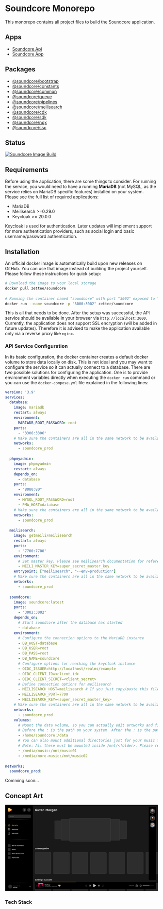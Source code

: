 # Soundcore Monorepo 

This monorepo contains all project files to build the Soundcore application.

## Apps
- [Soundcore Api](/apps/api/README.md)
- [Soundcore App](/apps/app/README.md)

## Packages
- [@soundcore/bootstrap](/packages/bootstrap/README.md)
- [@soundcore/constants](/packages/constants/README.md)
- [@soundcore/common](/packages/common/README.md)
- [@soundcore/queue](/packages/queue/README.md)
- [@soundcore/pipelines](/packages/pipeline/README.md)
- [@soundcore/meilisearch](/packages/meilisearch/README.md)
- [@soundcore/cdk](/packages/soundcore-cdk/README.md)
- [@soundcore/sdk](/packages/soundcore-sdk/README.md)
- [@soundcore/ngx](/packages/soundcore-ngx/README.md)
- [@soundcore/sso](/packages/soundcore-sso/README.md)

## Status
[![Soundcore Image Build](https://github.com/z3ttee/soundcore/actions/workflows/docker-image.yml/badge.svg)](https://github.com/z3ttee/soundcore/actions/workflows/docker-image.yml)

## Requirements
Before using the application, there are some things to consider.
For running the service, you would need to have a running **MariaDB** (not MySQL, as the service relies on MariaDB specific features) installed on your system.
Please see the full list of required applications:
- MariaDB
- Meilisearch >=0.29.0
- Keycloak >= 20.0.0

Keycloak is used for authentication. Later updates will implement support for more authentication providers, such as social login and basic username/password authentication.

## Installation
An official docker image is automatically build upon new releases on GitHub. You can use that image instead of building
the project yourself. Please follow these instructions for quick setup:

```bash
# Download the image to your local storage
docker pull zettee/soundcore

# Running the container named "soundcore" with port "3002" exposed to "3000"
docker run --name soundcore -p "3000:3002" zettee/soundcore
```

This is all that needs to be done. After the setup was successful, the API service should be available in your browser via ``http://localhost:3000``.
Currently, the application does not support SSL encryption (will be added in future updates). Therefore it is advised to make the application available only via a reverse proxy like `nginx`.

### API Service Configuration
In its basic configuration, the docker container creates a default docker volume to store data locally on disk. This is not ideal and you may
want to configure the service so it can actually connect to a database. There are two possible solutions for configuring the application. One is to provide
environment variables directly when executing the `docker run` command or you can use the `docker-compose.yml` file explained in the following lines:

```YAML
version: '3.9'
services:
  database:
    image: mariadb
    restart: always
    environment:
      MARIADB_ROOT_PASSWORD: root
    ports:
      - "3306:3306"
    # Make sure the containers are all in the same network to be available  
    networks:
      - soundcore_prod

  phpmyadmin:
    image: phpmyadmin
    restart: always
    depends_on:
      - database
    ports:
      - "8080:80"
    environment:
      - MYSQL_ROOT_PASSWORD=root
      - PMA_HOST=database
    # Make sure the containers are all in the same network to be available 
    networks:
      - soundcore_prod

  meilisearch:
    image: getmeili/meilisearch
    restart: always
    ports:
      - "7700:7700"
    environment:
      # Set master key. Please see meilisearch documentation for reference
      - MEILI_MASTER_KEY=super_secret_master_key
    entrypoint: ["meilisearch", "--env=production"]
    # Make sure the containers are all in the same network to be available 
    networks:
      - soundcore_prod

  soundcore:
    image: soundcore:latest
    ports:
      - "3002:3002"
    depends_on:
      # Start soundcore after the database has started
      - database
    environment:
      # Configure the connection options to the MariaDB instance
      - DB_HOST=database
      - DB_USER=root
      - DB_PASS=root
      - DB_NAME=soundcore
      # Configure options for reaching the keycloak instance
      - OIDC_ISSUER=http://localhost/realms/example
      - OIDC_CLIENT_ID=<client_id>
      - OIDC_CLIENT_SECRET=<client_secret>
      # Define connection options for meilisearch
      - MEILISEARCH_HOST=meilisearch # If you just copy/paste this file, keep this as it refers to the meilisearch service name and is used as DNS name
      - MEILISEARCH_PORT=7700
      - MEILISEARCH_KEY=<super_secret_master_key>
    # Make sure the containers are all in the same network to be available
    networks:
      - soundcore_prod
    volumes:
      # Mount the data volume, so you can actually edit artworks and files
      # Before the : is the path on your system. After the : is the path inside the container
      - /home/soundcore:/data
      # You can also mount additional directories just for your music files.
      # Note: All these must be mounted inside /mnt/<folder>. Please read more in the 'Setup Mounts' section
      - /media/music:/mnt/music01
      - /media/more-music:/mnt/music02

networks:
  soundcore_prod:
```

Comming soon...

## Concept Art

![Soundcore Home Page](./concept_art/Front%20page.png)

### Tech Stack

